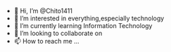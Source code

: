 - 👋 Hi, I’m @Chito1411
- 👀 I’m interested in everything,especially technology
- 🌱 I’m currently learning Information Technology
- 💞️ I’m looking to collaborate on 
- 📫 How to reach me ...

<!---
Chito1411/Chito1411 is a ✨ special ✨ repository because its `README.md` (this file) appears on your GitHub profile.
You can click the Preview link to take a look at your changes.
--->
